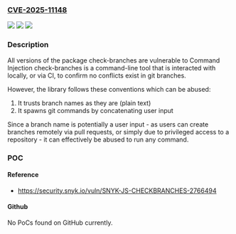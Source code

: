 ### [CVE-2025-11148](https://cve.mitre.org/cgi-bin/cvename.cgi?name=CVE-2025-11148)
![](https://img.shields.io/static/v1?label=Product&message=check-branches&color=blue)
![](https://img.shields.io/static/v1?label=Version&message=0%20&color=brightgreen)
![](https://img.shields.io/static/v1?label=Vulnerability&message=Command%20Injection&color=brightgreen)

### Description

All versions of the package check-branches are vulnerable to Command Injection check-branches is a command-line tool that is interacted with locally, or via CI, to confirm no conflicts exist in git branches.However, the library follows these conventions which can be abused:1. It trusts branch names as they are (plain text)2. It spawns git commands by concatenating user inputSince a branch name is potentially a user input - as users can create branches remotely via pull requests, or simply due to privileged access to a repository - it can effectively be abused to run any command.

### POC

#### Reference
- https://security.snyk.io/vuln/SNYK-JS-CHECKBRANCHES-2766494

#### Github
No PoCs found on GitHub currently.

